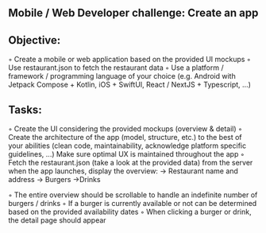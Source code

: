 Mobile / Web Developer challenge: Create an app
---------------------------

Objective:
---------------------------

◦  Create a mobile or web application based on the provided UI mockups
◦  Use restaurant.json to fetch the restaurant data
◦  Use a platform / framework / programming language of your choice (e.g. Android with
Jetpack Compose + Kotlin, iOS + SwiftUI, React / NextJS + Typescript, …)

Tasks:
---------------------------
◦ Create the UI considering the provided mockups (overview & detail)
◦  Create the architecture of the app (model, structure, etc.) to the best of your abilities
(clean code, maintainability, acknowledge platform specific guidelines, ...)
Make sure optimal UX is maintained throughout the app
◦  Fetch the restaurant.json (take a look at the provided data) from the server when the
app launches, display the overview:
    -> Restaurant name and address
    -> Burgers
    ->Drinks

◦ The entire overview should be scrollable to handle an indefinite number of burgers /
drinks
◦ If a burger is currently available or not can be determined based on the provided
availability dates
◦  When clicking a burger or drink, the detail page should appear